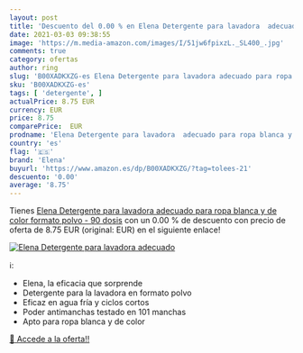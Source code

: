 ```yaml
---
layout: post
title: 'Descuento del 0.00 % en Elena Detergente para lavadora  adecuado'
date: 2021-03-03 09:38:55
image: 'https://m.media-amazon.com/images/I/51jw6fpixzL._SL400_.jpg'
comments: true
category: ofertas
author: ring
slug: 'B00XADKXZG-es Elena Detergente para lavadora adecuado para ropa blanca y...'
sku: 'B00XADKXZG-es'
tags: [ 'detergente', ]
actualPrice: 8.75 EUR
currency: EUR
price: 8.75
comparePrice:  EUR
prodname: 'Elena Detergente para lavadora  adecuado para ropa blanca y de color  formato polvo - 90 dosis'
country: 'es'
flag: '🇪🇸'
brand: 'Elena'
buyurl: 'https://www.amazon.es/dp/B00XADKXZG/?tag=tolees-21'
descuento: '0.00'
average: '8.75'
---
```


Tienes [Elena Detergente para lavadora  adecuado para ropa blanca y de color  formato polvo - 90 dosis](https://www.amazon.es/dp/B00XADKXZG/?tag=tolees-21) con un 0.00 % de descuento con precio de oferta de 8.75 EUR (original:  EUR) en el siguiente enlace!

[![Elena Detergente para lavadora  adecuado](https://m.media-amazon.com/images/I/51jw6fpixzL._SL400_.jpg)](https://www.amazon.es/dp/B00XADKXZG/?tag=tolees-21)

ℹ️:

- Elena, la eficacia que sorprende
- Detergente para la lavadora en formato polvo
- Eficaz en agua fría y ciclos cortos
- Poder antimanchas testado en 101 manchas
- Apto para ropa blanca y de color

[🛒 Accede a la oferta!!](https://www.amazon.es/dp/B00XADKXZG/?tag=tolees-21)
